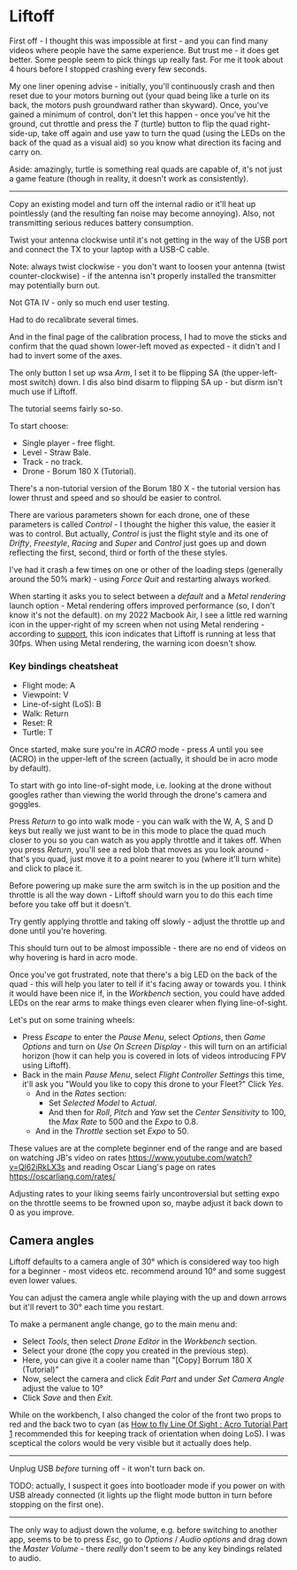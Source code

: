 Liftoff
=======

First off - I thought this was impossible at first - and you can find many videos where people have the same experience. But trust me - it does get better. Some people seem to pick things up really fast. For me it took about 4 hours before I stopped crashing every few seconds.

My one liner opening advise - initially, you'll continuously crash and then reset due to your motors burning out (your quad being like a turle on its back, the motors push groundward rather than skyward). Once, you've gained a minimum of control, don't let this happen - once you've hit the ground, cut throttle and press the _T_ (turtle) button to flip the quad right-side-up, take off again and use yaw to turn the quad (using the LEDs on the back of the quad as a visual aid) so you know what direction its facing and carry on.

Aside: amazingly, turtle is something real quads are capable of, it's not just a game feature (though in reality, it doesn't work as consistently).

---

Copy an existing model and turn off the internal radio or it'll heat up pointlessly (and the resulting fan noise may become annoying). Also, not transmitting serious reduces battery consumption.

Twist your antenna clockwise until it's not getting in the way of the USB port and connect the TX to your laptop with a USB-C cable.

Note: always twist clockwise - you don't want to loosen your antenna (twist counter-clockwise) - if the antenna isn't properly installed the transmitter may potentially burn out.

Not GTA IV - only so much end user testing.

Had to do recalibrate several times.

And in the final page of the  calibration process, I had to move the sticks and confirm that the quad shown lower-left moved as expected - it didn't and I had to invert some of the axes.

The only button I set up wsa _Arm_, I set it to be flipping SA (the upper-left-most switch) down. I dis also bind disarm to flipping SA up - but disrm isn't much use if Liftoff.

The tutorial seems fairly so-so.

To start choose:

* Single player - free flight.
* Level - Straw Bale.
* Track - no track.
* Drone - Borum 180 X (Tutorial).

There's a non-tutorial version of the Borum 180 X - the tutorial version has lower thrust and speed and so should be easier to control.

There are various parameters shown for each drone, one of these parameters is called _Control_ - I thought the higher this value, the easier it was to control. But actually, _Control_ is just the flight style and its one of _Drifty_, _Freestyle_, _Racing_ and _Super_ and _Control_ just goes up and down reflecting the first, second, third or forth of the these styles.

I've had it crash a few times on one or other of the loading steps (generally around the 50% mark)  - using _Force Quit_ and restarting always worked.

When starting it asks you to select between a _default_ and a _Metal rendering_ launch option - Metal rendering offers improved performance (so, I don't know it's not the default). on my 2022 Macbook Air, I see a little red warning icon in the upper-right of my screen when not using Metal rendering - according to [support](https://www.liftoff-game.com/support?topic=3&category=15&post=28), this icon indicates that Liftoff is running at less that 30fps. When using Metal rendering, the warning icon doesn't show.

### Key bindings cheatsheat

* Flight mode: A
* Viewpoint: V
* Line-of-sight (LoS): B
* Walk: Return
* Reset: R
* Turtle: T

Once started, make sure you're in _ACRO_ mode - press _A_ until you see (ACRO) in the upper-left of the screen (actually, it should be in acro mode by default).

To start with go into line-of-sight mode, i.e. looking at the drone without googles rather than viewing the world through the drone's camera and goggles.

Press _Return_ to go into walk mode - you can walk with the W, A, S and D keys but really we just want to be in this mode to place the quad much closer to you so you can watch as you apply throttle and it takes off. When you press _Return_, you'll see a red blob that moves as you look around - that's you quad, just move it to a point nearer to you (where it'll turn white) and click to place it.

Before powering up make sure the arm switch is in the up position and the throttle is all the way down - Liftoff should warn you to do this each time before you take off but it doesn't.

Try gently applying throttle and taking off slowly - adjust the throttle up and done until you're hovering.

This should turn out to be almost impossible - there are no end of videos on why hovering is hard in acro mode.

Once you've got frustrated, note that there's a big LED on the back of the quad - this will help you later to tell if it's facing away or towards you. I think it would have been nice if, in the _Workbench_ section, you could have added LEDs on the rear arms to make things even clearer when flying line-of-sight.

Let's put on some training wheels:

* Press _Escape_ to enter the _Pause Menu_, select _Options_, then _Game Options_ and turn on _Use On Screen Display_ - this will turn on an artificial horizon (how it can help you is covered in lots of videos introducing FPV using Liftoff).
* Back in the main _Pause Menu_, select _Flight Controller Settings_ this time, it'll ask you "Would you like to copy this drone to your Fleet?" Click _Yes_.
  * And in the _Rates_ section:
    * Set _Selected Model_ to _Actual_.
    * And then for _Roll_, _Pitch_ and _Yaw_ set the _Center Sensitivity_ to 100, the _Max Rate_ to 500 and the _Expo_ to 0.8.
  * And in the _Throttle_ section set _Expo_ to 50.

These values are at the complete beginner end of the range and are based on watching JB's video on rates <https://www.youtube.com/watch?v=Ql62iRkLX3s> and reading Oscar Liang's page on rates <https://oscarliang.com/rates/>

Adjusting rates to your liking seems fairly uncontroversial but setting expo on the throttle seems to be frowned upon so, maybe adjust it back down to 0 as you improve.

Camera angles
-------------

Liftoff defaults to a camera angle of 30&deg; which is considered way too high for a beginner - most videos etc. recommend around 10&deg; and some suggest even lower values.

You can adjust the camera angle while playing with the up and down arrows but it'll revert to 30&deg; each time you restart.

To make a permanent angle change, go to the main menu and:

* Select _Tools_, then select _Drone Editor_ in the _Workbench_ section. 
* Select your drone (the copy you created in the previous step).
* Here, you can give it a cooler name than "[Copy] Borrum 180 X (Tutorial)"
* Now, select the camera and click _Edit Part_ and under _Set Camera Angle_ adjust the value to 10&deg;
* Click _Save_ and then _Exit_.

While on the workbench, I also changed the color of the front two props to red and the back two to cyan (as [How to fly Line Of Sight : Acro Tutorial Part 1](https://www.youtube.com/watch?v=RSaPPGa626c) recommended this for keeping track of orientation when doing LoS). I was sceptical the colors would be very visible but it actually does help.

---

Unplug USB _before_ turning off - it won't turn back on.

TODO: actually, I suspect it goes into bootloader mode if you power on with USB already connected (it lights up the flight mode button in turn before stopping on the first one).

---

The only way to adjust down the volume, e.g. before switching to another app, seems to be to press _Esc_, go to _Options_ / _Audio options_ and drag down the _Master Volume_ - there _really_ don't seem to be any key bindings related to audio.
